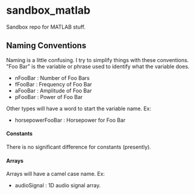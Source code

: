 # sandbox_matlab
Sandbox repo for MATLAB stuff.

## Naming Conventions
Naming is a little confusing. I try to simplify things with these conventions. "Foo Bar" is the variable or phrase used to identify what the variable does.

* nFooBar : Number of Foo Bars
* fFooBar : Frequency of Foo Bar
* aFooBar : Amplitude of Foo Bar
* pFooBar : Power of Foo Bar

Other types will have a word to start the variable name. Ex:

* horsepowerFooBar : Horsepower for Foo Bar

#### Constants

There is no significant difference for constants (presently).

#### Arrays

Arrays will have a camel case name. Ex:

* audioSignal : 1D audio signal array.
